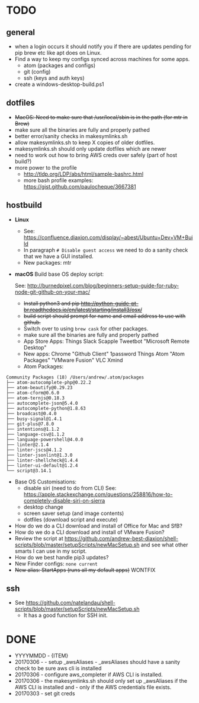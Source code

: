 # TODO

## general
- when a login occurs it should notify you if there are updates pending for pip brew etc like apt does on Linux.
- Find a way to keep my configs synced across machines for some apps.
  - atom (packages and configs)
  - git (config)
  - ssh (keys and auth keys)
- create a windows-desktop-build.ps1

## dotfiles
- ~~MacOS: Need to make sure that /usr/local/sbin is in the path (for mtr in Brew)~~
- make sure all the binaries are fully and properly pathed
- better error/sanity checks in makesymlinks.sh
- allow makesymlinks.sh to keep X copies of older dotfiles.
- makesymlinks.sh should only update dotfiles which are newer
- need to work out how to bring AWS creds over safely (part of host build?)
- more power to the profile
  - http://tldp.org/LDP/abs/html/sample-bashrc.html
  - more bash profile examples: https://gist.github.com/paulocheque/3667381

## hostbuild
- **Linux**
  - See: https://confluence.diaxion.com/display/~abest/Ubuntu+Dev+VM+Build
  - In paragraph `# Disable guest access` we need to do a sanity check that we have a GUI installed.
  - New packages: mtr


- **macOS** Build base OS deploy script:

  See: http://burnedpixel.com/blog/beginners-setup-guide-for-ruby-node-git-github-on-your-mac/
  - ~~Install python3 and pip http://python-guide-pt-br.readthedocs.io/en/latest/starting/install3/osx/~~
  - ~~build script should prompt for name and email address to use with github.~~
  - Switch over to using `brew cask` for other packages.
  - make sure all the binaries are fully and properly pathed
  - App Store Apps:
    Things Slack Scapple Tweetbot "Microsoft Remote Desktop"
  - New apps: Chrome "Github Client" 1password Things Atom "Atom Packages" "VMware Fusion" VLC Xmind
  - Atom Packages:
```
Community Packages (18) /Users/andrew/.atom/packages
├── atom-autocomplete-php@0.22.2
├── atom-beautify@0.29.23
├── atom-cform@0.6.0
├── atom-ternjs@0.18.3
├── autocomplete-json@5.4.0
├── autocomplete-python@1.8.63
├── broadcast@0.4.0
├── busy-signal@1.4.1
├── git-plus@7.8.0
├── intentions@1.1.2
├── language-csv@1.1.2
├── language-powershell@4.0.0
├── linter@2.1.4
├── linter-jscs@4.1.2
├── linter-jsonlint@1.3.0
├── linter-shellcheck@1.4.4
├── linter-ui-default@1.2.4
└── script@3.14.1
```
  - Base OS Customisations:
    - disable siri (need to do from CLI) See: https://apple.stackexchange.com/questions/258816/how-to-completely-disable-siri-on-sierra
    - desktop change
    - screen saver setup (and image contents)
    - dotfiles (download script and execute)
  - How do we do a CLI download and install of Office for Mac and SfB?
  - How do we do a CLI download and install of VMware Fusion?
  - Review the script at https://github.com/andrew-best-diaxion/shell-scripts/blob/master/setupScripts/newMacSetup.sh and see what other smarts I can use in my script.
  - How do we best handle pip3 updates?
  - New Finder configs: `none current`
  - ~~New alias: StartApps (runs all my default apps)~~ WONTFIX


## ssh
- See https://github.com/natelandau/shell-scripts/blob/master/setupScripts/newMacSetup.sh
  - It has a good function for SSH init.

# DONE
- YYYYMMDD - {ITEM}
- 20170306 - - setup \_awsAliases - \_awsAliases should have a sanity check to be sure aws cli is installed
- 20170306 - configure aws_completer if AWS CLI is installed.
- 20170306 - the makesymlinks.sh should only set up \_awsAliases if the AWS CLI is installed and - only if the AWS credentials file exists.
- 20170303 - set git creds

